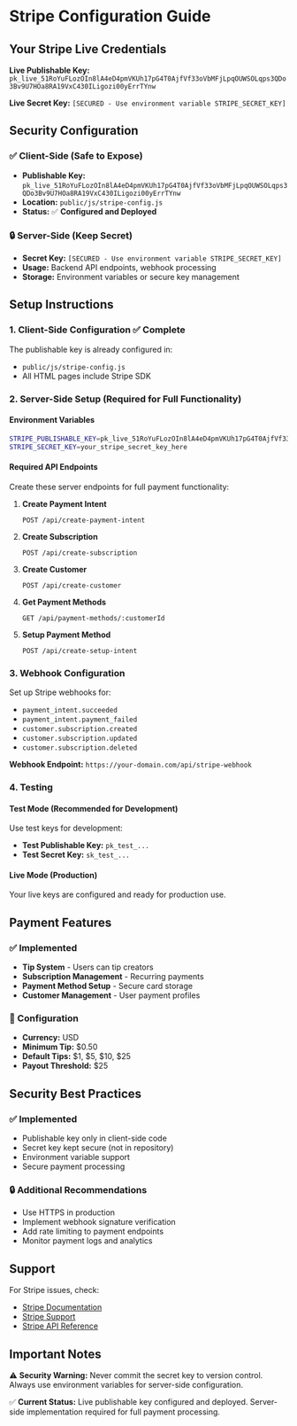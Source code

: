 # Stripe Configuration Guide

## Your Stripe Live Credentials

**Live Publishable Key:** `pk_live_51RoYuFLozOIn8lA4eD4pmVKUh17pG4T0AjfVf33oVbMFjLpqOUWSOLqps3QDo3Bv9U7HOa8RA19VxC430ILigozi00yErrTYnw`

**Live Secret Key:** `[SECURED - Use environment variable STRIPE_SECRET_KEY]`

## Security Configuration

### ✅ Client-Side (Safe to Expose)
- **Publishable Key:** `pk_live_51RoYuFLozOIn8lA4eD4pmVKUh17pG4T0AjfVf33oVbMFjLpqOUWSOLqps3QDo3Bv9U7HOa8RA19VxC430ILigozi00yErrTYnw`
- **Location:** `public/js/stripe-config.js`
- **Status:** ✅ **Configured and Deployed**

### 🔒 Server-Side (Keep Secret)
- **Secret Key:** `[SECURED - Use environment variable STRIPE_SECRET_KEY]`
- **Usage:** Backend API endpoints, webhook processing
- **Storage:** Environment variables or secure key management

## Setup Instructions

### 1. Client-Side Configuration ✅ Complete
The publishable key is already configured in:
- `public/js/stripe-config.js`
- All HTML pages include Stripe SDK

### 2. Server-Side Setup (Required for Full Functionality)

#### Environment Variables
```bash
STRIPE_PUBLISHABLE_KEY=pk_live_51RoYuFLozOIn8lA4eD4pmVKUh17pG4T0AjfVf33oVbMFjLpqOUWSOLqps3QDo3Bv9U7HOa8RA19VxC430ILigozi00yErrTYnw
STRIPE_SECRET_KEY=your_stripe_secret_key_here
```

#### Required API Endpoints
Create these server endpoints for full payment functionality:

1. **Create Payment Intent**
   ```
   POST /api/create-payment-intent
   ```

2. **Create Subscription**
   ```
   POST /api/create-subscription
   ```

3. **Create Customer**
   ```
   POST /api/create-customer
   ```

4. **Get Payment Methods**
   ```
   GET /api/payment-methods/:customerId
   ```

5. **Setup Payment Method**
   ```
   POST /api/create-setup-intent
   ```

### 3. Webhook Configuration

Set up Stripe webhooks for:
- `payment_intent.succeeded`
- `payment_intent.payment_failed`
- `customer.subscription.created`
- `customer.subscription.updated`
- `customer.subscription.deleted`

**Webhook Endpoint:** `https://your-domain.com/api/stripe-webhook`

### 4. Testing

#### Test Mode (Recommended for Development)
Use test keys for development:
- **Test Publishable Key:** `pk_test_...`
- **Test Secret Key:** `sk_test_...`

#### Live Mode (Production)
Your live keys are configured and ready for production use.

## Payment Features

### ✅ Implemented
- **Tip System** - Users can tip creators
- **Subscription Management** - Recurring payments
- **Payment Method Setup** - Secure card storage
- **Customer Management** - User payment profiles

### 🔧 Configuration
- **Currency:** USD
- **Minimum Tip:** $0.50
- **Default Tips:** $1, $5, $10, $25
- **Payout Threshold:** $25

## Security Best Practices

### ✅ Implemented
- Publishable key only in client-side code
- Secret key kept secure (not in repository)
- Environment variable support
- Secure payment processing

### 🔒 Additional Recommendations
- Use HTTPS in production
- Implement webhook signature verification
- Add rate limiting to payment endpoints
- Monitor payment logs and analytics

## Support

For Stripe issues, check:
- [Stripe Documentation](https://stripe.com/docs)
- [Stripe Support](https://support.stripe.com)
- [Stripe API Reference](https://stripe.com/docs/api)

## Important Notes

⚠️ **Security Warning:** Never commit the secret key to version control. Always use environment variables for server-side configuration.

✅ **Current Status:** Live publishable key configured and deployed. Server-side implementation required for full payment processing. 
